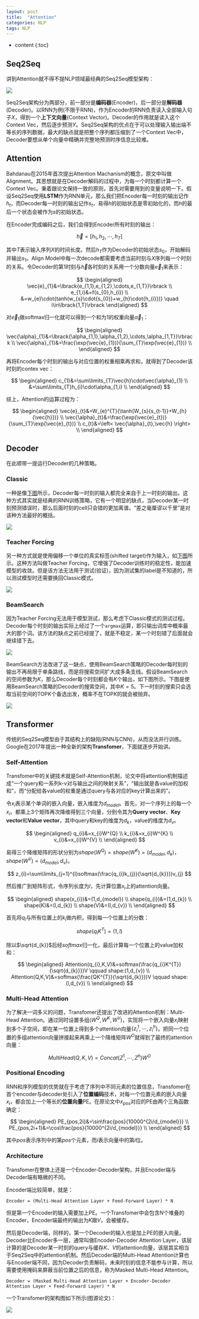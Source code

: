 ```yaml
---
layout: post
title:  "Attention"
categories: NLP
tags: NLP 
---
```


* content
{:toc}

## Seq2Seq

讲到Attention就不得不提NLP领域最经典的Seq2Seq模型架构：

![](/img/seq2seq_ts.png)

Seq2Seq架构分为两部分，前一部分是**编码器**(Encoder)，后一部分是**解码器**(Decoder)。以RNN为例(不限于RNN)，作为Encoder的RNN负责读入全部输入句子$X$，得到一个**上下文向量**(Context Vector)。Decoder的作用就是读入这个Context Vec，然后逐步预测$Y$。Seq2Seq架构的优点在于可以处理输入输出端不等长的序列数据，最大的缺点就是把整个序列都压缩到了一个Context Vec中，Decoder要想从单个向量中精确并完整地预测时序信息比较难。

## Attention

Bahdanau在2015年首次提出Attention Machanism的概念，原文中叫做Alignment。其思想就是在Decoder解码的过程中，为每一个时刻都计算一个Context Vec。秉着跟论文保持一致的原则，首先对需要用到的变量说明一下。假设Seq2Seq使用**LSTM**作为RNN单元，那么我们把Encoder每一时刻的输出记作$h_{t}$，而Decoder每一时刻的输出记作$s_{t}$，易得$h$的初始状态是零初始化的，而$h$的最后一个状态会被作为$s$的初始状态。

在Encoder完成编码之后，我们会得到Encoder所有时刻的输出：

$$
\vec{h}=\lbrack{h_{1},h_{2},\cdots,h_{T}}\rbrack
$$

其中$T$表示输入序列$X$的时间长度。然后$h_{T}$作为Decoder的初始状态$s_{0}$，开始解码并输出$s_{1}$。Align Model中每一次decode都需要考虑当前时刻与$X$序列每一个时刻的关系。令Decoder的第$1$时刻与$\vec{h}$各时刻的关系用一个分数向量$\vec{e}_{1}$来表示：

$$
\begin{aligned}
    \vec{e}_{1}&=\lbrack{e_{1,1},e_{1,2},\cdots,e_{1,T}}\rbrack \\
    e_{1,i}&=f(s_{0},h_{i}) \\
    &=w_{e}\cdot{tanh(w_{s}\cdot{s_{0}}+w_{h}\cdot{h_{i}})} \quad i\in\lbrack{1,T}\rbrack
\end{aligned}
$$

对$\vec{e}_{1}$做softmax归一化就可以得到一个和为$1$的权重向量$\vec{\alpha}_{1}$：

$$
\begin{aligned}
    \vec{\alpha}_{1}&=\lbrack{\alpha_{1,1},\alpha_{1,2},\cdots,\alpha_{1,T}}\rbrack \\
    \vec{\alpha}_{1}&=\frac{\exp(\vec{e}_{1})}{\sum_{T}\exp(\vec{e}_{1})} \\
\end{aligned}
$$

再将Encoder每个时刻的输出与对应位置的权重相乘再求和，就得到了Decoder该时刻的contex vec：

$$
\begin{aligned}
    c_{1}&=\sum\limits_{T}\vec{h}\cdot\vec{\alpha}_{1} \\
    &=\sum\limits_{T}h_{i}\cdot\alpha_{1,i} \\
\end{aligned}
$$

综上，Attention的运算过程为：

$$
\begin{aligned}
    \vec{e}_{t}&=W_{e}^{T}{\tanh(W_{s}{s_{t-1}}+W_{h}{\vec{h}})} \\
    \vec{\alpha}_{t}&=\frac{\exp(\vec{e}_{t})}{\sum_{T}\exp(\vec{e}_{t})} \\
    c_{t}&=\left< \vec{\alpha}_{t},\vec{h} \right> \\
\end{aligned}
$$

## Decoder

在此顺带一提运行Decoder的几种策略。

### Classic

一种是像[下图](https://satopirka.com/2018/02/encoder-decoder%E3%83%A2%E3%83%87%E3%83%AB%E3%81%A8teacher-forcingscheduled-samplingprofessor-forcing/)所示，Decoder每一时刻的输入都完全来自于上一时刻的输出。这种方式其实就是经典的RNN训练策略，它有一个明显的缺点，当Decoder某一时刻预测错误时，那么后面时刻的cell只会错的更加离谱。“差之毫厘谬以千里”是对该种方法最好的概括。

![](/img/without-teacher-forcing.png)

### Teacher Forcing

另一种方式就是使用偏移一个单位的真实标签(shifted target)作为输入，如[下图](https://satopirka.com/2018/02/encoder-decoder%E3%83%A2%E3%83%87%E3%83%AB%E3%81%A8teacher-forcingscheduled-samplingprofessor-forcing/)所示。这种方法叫做Teacher Forcing，它增强了Decoder训练时的稳定性，能加速模型的收敛。但是该方法无法用于测试(验证)，因为测试集的label是不知道的，所以测试模型时还需要换回Classic模式。

![](/img/teacher-forcing.png)

### BeamSearch

因为Teacher Forcing无法用于模型测试，那么考虑下Classic模式的测试过程。Decoder每个时刻的输出实际上经过了一个```argmax```运算，即只输出词库中概率最大的那个词。该方法的缺点之前已经提了，就是不稳定，某一个时刻错了后面就会继续错下去。

![](/img/2018101114371929.png)

BeamSearch方法改进了这一缺点，使用BeamSearch策略的Decoder每时刻的输出不再局限于单条路线，而是将搜索空间扩大成多条支线。假设BeamSearch的空间参数为$K$，那么Decoder每个时刻都会有$K$个输出，如下图所示。下图是使用BeamSearch策略的Decoder的搜索空间，其中$K=5$。下一时刻的搜索只会选取当前空间的TOP$K$个备选出发，概率不在TOP$K$的就会被抛弃。

![](/img/A-partially-completed-beam-search-procedure-with-a-beam-width-of-5-for-an-example-input.png)

## Transformer

传统的Seq2Seq模型由于其结构上的缺陷(RNN与CNN)，从而没法并行训练。Google在2017年提出一种全新的架构**Transfomer**，下面就逐步开始讲。

### Self-Attention

Transfomer中的关键技术就是Self-Attention机制，论文中将attention机制描述成“一个query和一系列k-v对与输出之间的映射关系”，“输出就是各value的加权和”，而“分配给各value的权重是通过query与各对应的key计算出来的”。

令$x_{i}$表示某个单词的嵌入向量，嵌入维度为$d_{model}$。首先，对一个序列上的每一个$x_{i}$，都乘上$3$个矩阵再次降维得到三个向量，分别令其为**Query vector**、**Key vector**和**Value vector**，其中query和key的维度为$d_{k}$，value的维度为$d_{v}$。

$$
\begin{aligned}
    q_{i}&=x_{i}W^{Q} \\
    k_{i}&=x_{i}W^{K} \\
    v_{i}&=x_{i}W^{V} \\
\end{aligned}
$$

易得三个降维矩阵的形状分别为$shape(W^{Q})=shape(W^{K})=(d_{model},d_{k})$，$shape(W^{V})=(d_{model},d_{v})$。

$$
z_{i}=\sum\limits_{j=1}^{l}softmax(\frac{q_{i}k_{j}}{\sqrt{d_{k}}})v_{j}
$$

然后推广到矩阵形式，令序列长度为$l$，先计算位置$x_{i}$上的attention向量。

$$
\begin{aligned}
    shape(x_{i})&=(1,d_{model}) \\
    shape(q_{i})&=(1,d_{k}) \\
    shape(K)&=(l,d_{k}) \\
    shape(V)&=(l,d_{v}) \\
\end{aligned}
$$

首先将$q_{i}$与所有位置上的$k_{i}$做内积，得到每一个位置上的分数：

$$
shape(q_{i}K^{T})=(1,l)
$$

除以$\sqrt{d_{k}}$后经$softmax$归一化，最后计算每一个位置上的value加权和：

$$
\begin{aligned}
    Attention(q_{i},K,V)&=softmax(\frac{q_{i}K^{T}}{\sqrt{d_{k}}})V \qquad shape:(1,d_{v}) \\
    Attention(Q,K,V)&=softmax(\frac{QK^{T}}{\sqrt{d_{k}}})V \qquad shape:(l,d_{v}) \\
\end{aligned}
$$

### Multi-Head Attention

为了解决一词多义的问题，Transfomer还提出了改进的Attention机制：Multi-Head Attention。通过同时设置多组$(W^{Q},W^{K},W^{V})$，实现将一个嵌入向量$x_{i}$映射到多个子空间，即在某一位置上得到多个attention向量$\{z_{i}^{1},\cdots,z_{i}^{h}\}$。把同一个位置的多组attention向量拼接起来再乘上一个降维矩阵$W^{O}$就得到了最终的attention向量：

$$
MultiHead(Q,K,V)=Concat(Z^{1},\cdots,Z^{h})W^{O}
$$

### Positional Encoding

RNN和序列模型的优势就在于考虑了序列中不同元素的位置信息，Transfomer在首个encoder与decoder处引入了**位置编码**技术，对每一个位置元素的嵌入向量$x_{i}$，都会加上一个等长的**位置向量**PE。在原论文中$x_{pos}$对应的PE由两个三角函数确定：

$$
\begin{aligned}
    PE_{pos,2i}&=\sin\frac{pos}{10000^{2i/d_{model}}} \\
    PE_{pos,2i+1}&=\cos\frac{pos}{10000^{2i/d_{model}}} \\
\end{aligned}
$$

其中$pos$表示序列中的第$pos$个元素，而$i$表示向量中的第$i$位。

### Architecture

Transfomer在整体上还是一个Encoder-Decoder架构，并且Encoder端与Decoder端有略微的不同。

Encoder端比较简单，就是：

```
Encoder = (Multi-Head Attention Layer + Feed-Forward Layer) * N
```

但是第一个Encoder的输入需要加上PE。一个Transfomer中会包含$N$个堆叠的Encoder，Encoder端最终的输出为$K$跟$V$，会被缓存。

然后是Decoder端，同样的，第一个Decoder的输入也是加上PE的嵌入向量。Decoder比Encoder多一层，通常叫做Encoder-Decoder Attention Layer，该层计算的是Decoder某一时刻的query与缓存$K$、$V$的attention向量，该层其实相当于Seq2Seq中的attention机制。然后Decoder端的Multi-Head Attention计算也与Encoder端不同，因为Decoder负责解码，未来时刻的信息不能参与计算，所以需要使用掩码来屏蔽当前位置之后的信息，称为Masked Multi-Head Attention。

```
Decoder = (Masked Multi-Head Attention Layer + Encoder-Decoder Attention Layer + Feed-Forward Layer) * N
```

一个Transfomer的架构图如下所示(图源论文)：

![](/img/Transformer.jpg)
